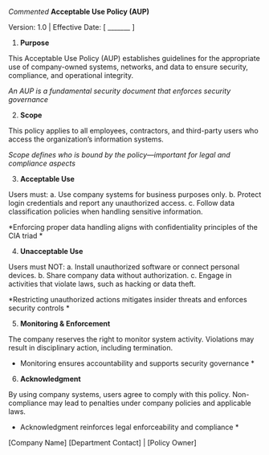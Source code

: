 *Commented* **Acceptable Use Policy (AUP)** 

Version: 1.0 | Effective Date: [ _______ ]

1. **Purpose**

This Acceptable Use Policy (AUP) establishes guidelines for the appropriate use of company-owned systems, networks, and data to ensure security, compliance, and operational integrity.

*An AUP is a fundamental security document that enforces security governance*

2. **Scope**

This policy applies to all employees, contractors, and third-party users who access the organization’s information systems.

*Scope defines who is bound by the policy—important for legal and compliance aspects*

3. **Acceptable Use**

Users must:
a. Use company systems for business purposes only.
b. Protect login credentials and report any unauthorized access.
c. Follow data classification policies when handling sensitive information.

*Enforcing proper data handling aligns with confidentiality principles of the CIA triad *

4. **Unacceptable Use**

Users must NOT:
a. Install unauthorized software or connect personal devices.
b. Share company data without authorization.
c. Engage in activities that violate laws, such as hacking or data theft.

*Restricting unauthorized actions mitigates insider threats and enforces security controls *

5. **Monitoring & Enforcement**

The company reserves the right to monitor system activity. Violations may result in disciplinary action, including termination.

* Monitoring ensures accountability and supports security governance *

6. **Acknowledgment**

By using company systems, users agree to comply with this policy. Non-compliance may lead to penalties under company policies and applicable laws.

* Acknowledgment reinforces legal enforceability and compliance *

[Company Name]
[Department Contact] | [Policy Owner]
